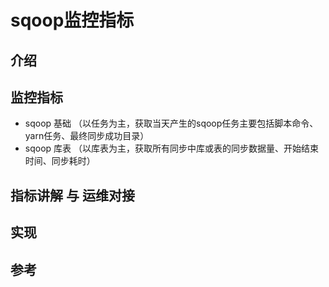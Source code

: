# sqoop监控指标

## 介绍

## 监控指标

- sqoop 基础 （以任务为主，获取当天产生的sqoop任务主要包括脚本命令、yarn任务、最终同步成功目录）
- sqoop 库表 （以库表为主，获取所有同步中库或表的同步数据量、开始结束时间、同步耗时）

## 指标讲解 与 运维对接

## 实现

## 参考